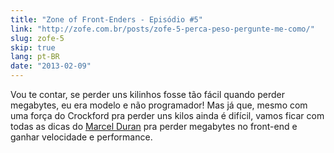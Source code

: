 ```yaml
---
title: "Zone of Front-Enders - Episódio #5"
link: "http://zofe.com.br/posts/zofe-5-perca-peso-pergunte-me-como/"
slug: zofe-5
skip: true
lang: pt-BR
date: "2013-02-09"
---
```


Vou te contar, se perder uns kilinhos fosse tão fácil quando perder megabytes, eu era modelo e não programador! Mas já que, mesmo com uma força do Crockford pra perder uns kilos ainda é difícil, vamos ficar com todas as dicas do [Marcel Duran](http://twitter.com/marcelduran) pra perder megabytes no front-end e ganhar velocidade e performance.
